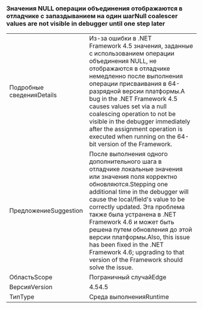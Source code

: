 ### <a name="null-coalescer-values-are-not-visible-in-debugger-until-one-step-later"></a><span data-ttu-id="c3b3f-101">Значения NULL операции объединения отображаются в отладчике с запаздыванием на один шаг</span><span class="sxs-lookup"><span data-stu-id="c3b3f-101">Null coalescer values are not visible in debugger until one step later</span></span>

|   |   |
|---|---|
|<span data-ttu-id="c3b3f-102">Подробные сведения</span><span class="sxs-lookup"><span data-stu-id="c3b3f-102">Details</span></span>|<span data-ttu-id="c3b3f-103">Из-за ошибки в .NET Framework 4.5 значения, заданные с использованием операции объединения NULL, не отображаются в отладчике немедленно после выполнения операции присваивания в 64-разрядной версии платформы.</span><span class="sxs-lookup"><span data-stu-id="c3b3f-103">A bug in the .NET Framework 4.5 causes values set via a null coalescing operation to not be visible in the debugger immediately after the assignment operation is executed when running on the 64-bit version of the Framework.</span></span>|
|<span data-ttu-id="c3b3f-104">Предложение</span><span class="sxs-lookup"><span data-stu-id="c3b3f-104">Suggestion</span></span>|<span data-ttu-id="c3b3f-105">После выполнения одного дополнительного шага в отладчике локальные значения или значения поля корректно обновляются.</span><span class="sxs-lookup"><span data-stu-id="c3b3f-105">Stepping one additional time in the debugger will cause the local/field's value to be correctly updated.</span></span> <span data-ttu-id="c3b3f-106">Эта проблема также была устранена в .NET Framework 4.6 и может быть решена путем обновления до этой версии платформы.</span><span class="sxs-lookup"><span data-stu-id="c3b3f-106">Also, this issue has been fixed in the .NET Framework 4.6; upgrading to that version of the Framework should solve the issue.</span></span>|
|<span data-ttu-id="c3b3f-107">Область</span><span class="sxs-lookup"><span data-stu-id="c3b3f-107">Scope</span></span>|<span data-ttu-id="c3b3f-108">Пограничный случай</span><span class="sxs-lookup"><span data-stu-id="c3b3f-108">Edge</span></span>|
|<span data-ttu-id="c3b3f-109">Версия</span><span class="sxs-lookup"><span data-stu-id="c3b3f-109">Version</span></span>|<span data-ttu-id="c3b3f-110">4.5</span><span class="sxs-lookup"><span data-stu-id="c3b3f-110">4.5</span></span>|
|<span data-ttu-id="c3b3f-111">Тип</span><span class="sxs-lookup"><span data-stu-id="c3b3f-111">Type</span></span>|<span data-ttu-id="c3b3f-112">Среда выполнения</span><span class="sxs-lookup"><span data-stu-id="c3b3f-112">Runtime</span></span>|


